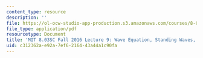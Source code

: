 ```yaml
---
content_type: resource
description: ''
file: https://ol-ocw-studio-app-production.s3.amazonaws.com/courses/8-03sc-physics-iii-vibrations-and-waves-fall-2016/c312362ae92a7ef6216443a44a1c90fa_MIT8_03SCF16_hw_Lec9.pdf
file_type: application/pdf
resourcetype: Document
title: 'MIT 8.03SC Fall 2016 Lecture 9: Wave Equation, Standing Waves, Fourier Series'
uid: c312362a-e92a-7ef6-2164-43a44a1c90fa
---
```

